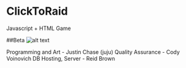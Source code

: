 ClickToRaid
===========

Javascript + HTML Game 

##Beta
![alt text](http://i.imgur.com/Eqwqu1m.png "Beta Screenshot")

Programming and Art - Justin Chase (juju)
Quality Assurance - Cody Voinovich
DB Hosting, Server - Reid Brown
